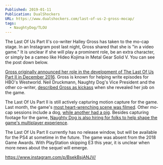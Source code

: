 ```yaml
---
Published: 2019-01-11
Publication: DualShockers
URL: https://www.dualshockers.com/last-of-us-2-gross-mocap/
tags:
  - NaughtyDog/TLOU
---
```

The Last Of Us Part II's co-writer Halley Gross has taken to the mo-cap stage. In an Instagram post last night, Gross shared that she is "in a video game." It is unclear if she will play a prominent role, be an extra character, or simply be a cameo like Hideo Kojima in Metal Gear Solid V. You can see the post down below.

[Gross originally announced her role in the development of The Last Of Us Part II in December 2016](https://www.dualshockers.com/neil-druckmann-the-last-of-us-part-ii-story-intense/). Gross is known for helping write episodes for HBO's Westworld. Neil Druckmann, Naughty Dog's Vice President and the other co-writer, [described Gross as kickass](https://twitter.com/Neil_Druckmann/status/805600975729766400) when she revealed her job on the game.

The Last Of Us Part II is still actively capturing motion capture for the game. Last month, the game's [most heart-wrenching scene was filmed](https://www.dualshockers.com/the-last-of-us-part-2-heartwrenching-scene/). Other mo-cap sessions include a dog, [while another had a pig](https://www.dualshockers.com/the-last-us-part-2-pig-motion-capture/). Besides capturing footage for the game, [Naughty Dog is also hiring for folks to help shape the game's multiplayer experience](https://www.dualshockers.com/the-last-of-us-part-ii-2-multiplayer-details/).

The Last Of Us Part II currently has no release window, but will be available for the PS4 at sometime in the future. The game was absent from the 2018 Game Awards. With PlayStation skipping E3 this year, it is unclear when more news about the sequel will emerge.

https://www.instagram.com/p/BsekBsjANJV/